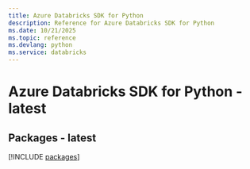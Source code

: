 ```yaml
---
title: Azure Databricks SDK for Python
description: Reference for Azure Databricks SDK for Python
ms.date: 10/21/2025
ms.topic: reference
ms.devlang: python
ms.service: databricks
---
```

# Azure Databricks SDK for Python - latest
## Packages - latest
[!INCLUDE [packages](databricks-index.md)]